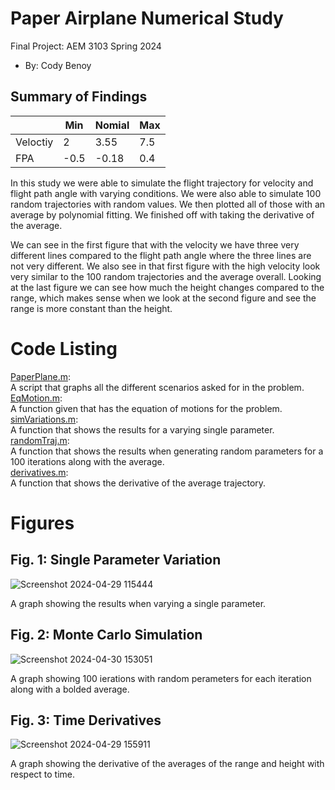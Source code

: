   # Paper Airplane Numerical Study
  Final Project: AEM 3103 Spring 2024

  - By: Cody Benoy

  ## Summary of Findings
  |     |Min|Nomial|Max|
  |---|---|---|---|
  |Veloctiy|2|3.55|7.5|
  |FPA|-0.5|-0.18|0.4|

  In this study we were able to simulate the flight trajectory for velocity and flight path angle with varying conditions. We were also able to simulate 100 random trajectories with random values. We then plotted all of those with an average by polynomial fitting. We finished off with taking the derivative of the average. <br>
  
  We can see in the first figure that with the velocity we have three very different lines compared to the flight path angle where the three lines are not very different. We also see in that first figure with the high velocity look very similar to the 100 random trajectories and the average overall. Looking at the last figure we can see how much the height changes compared to the range, which makes sense when we look at the second figure and see the range is more constant than the height.
 
  # Code Listing
[PaperPlane.m](PaperPlane.m): <br>
A script that graphs all the different scenarios asked for in the problem. <br>
[EqMotion.m](EqMotion.m): <br>
A function given that has the equation of motions for the problem. <br>
[simVariations.m](simVariations.m): <br>
A function that shows the results for a varying single parameter. <br>
[randomTraj.m](randomTraj.m): <br>
A function that shows the results when generating random parameters for a 100 iterations along with the average. <br>
[derivatives.m](derivatives.m): <br>
A function that shows the derivative of the average trajectory. <br>
  # Figures

  ## Fig. 1: Single Parameter Variation
  ![Screenshot 2024-04-29 115444](https://github.com/Codybeno/Final_Project/assets/167140425/d5693c9a-532f-4501-9f3e-d6bee93b7c6c)

A graph showing the results when varying a single parameter.

  ## Fig. 2: Monte Carlo Simulation
 ![Screenshot 2024-04-30 153051](https://github.com/Codybeno/Final_Project/assets/167140425/476b1c98-6d40-446f-a226-ebb98288f20a)


A graph showing 100 ierations with random perameters for each iteration along with a bolded average.

 ## Fig. 3: Time Derivatives
 ![Screenshot 2024-04-29 155911](https://github.com/Codybeno/Final_Project/assets/167140425/61e4de83-1353-4512-899d-2960203f7672)

A graph showing the derivative of the averages of the range and height with respect to time.
